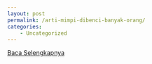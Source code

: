 ```yaml
---
layout: post
permalink: /arti-mimpi-dibenci-banyak-orang/
categories:
    - Uncategorized
---
```


[Baca Selengkapnya](/06)